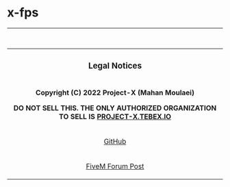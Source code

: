 # x-fps
<hr>
<br>
<table align='center'>
<tr><td>
<h3 align='center'>Legal Notices</h3>
<tr><td>
<p align='center'><strong>Copyright (C) 2022 Project-X (Mahan Moulaei)</p>
<p align='center'>DO NOT SELL THIS. THE ONLY AUTHORIZED ORGANIZATION TO SELL IS <a href="https://project-x.tebex.io/">PROJECT-X.TEBEX.IO</a></strong></p>
</td></tr>
    
  
<tr><td>
<p align="center"><a href='https://github.com/XProject/x-fps'>GitHub</a></p>
</td></tr>
<tr><td>
<p align="center"><a href=''>FiveM Forum Post</a></p>
</td></tr>
</table>